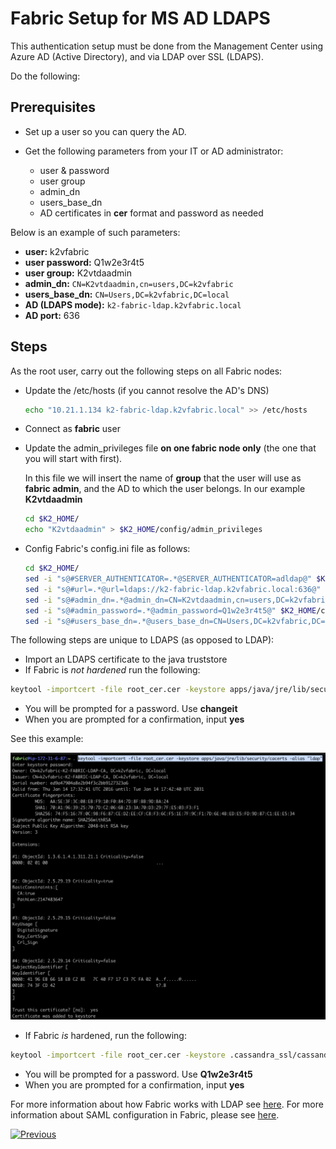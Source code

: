 # Fabric Setup for MS AD LDAPS

This authentication setup must be done from the Management Center using Azure AD (Active Directory), and via LDAP over SSL (LDAPS).

Do the following:

## Prerequisites

- Set up a user so you can query the AD. 
- Get the following parameters from your IT or AD administrator:  

  - user & password
  - user group
  - admin_dn 
  - users_base_dn
  - AD certificates in **cer** format and password as needed

 Below is an example of such parameters: 

   - **user:** k2vfabric
   - **user password:** Q1w2e3r4t5
   - **user group:** K2vtdaadmin
   - **admin_dn:** `CN=K2vtdaadmin,cn=users,DC=k2vfabric`
   - **users_base_dn:** `CN=Users,DC=k2vfabric,DC=local`
   - **AD (LDAPS mode):** `k2-fabric-ldap.k2vfabric.local`
   - **AD port:** 636

## Steps

As the root user, carry out the following steps on all Fabric nodes:

- Update the /etc/hosts (if you cannot resolve the AD's DNS)

  ~~~bash
  echo "10.21.1.134 k2-fabric-ldap.k2vfabric.local" >> /etc/hosts
  ~~~

- Connect as **fabric** user 

- Update the admin_privileges file **on one fabric node only** (the one that you will start with first).

    In this file we will insert the name of **group**  that the user will use as **fabric admin**, and the AD to which the user belongs. In our example **K2vtdaadmin**

   ~~~bash
   cd $K2_HOME/
   echo "K2vtdaadmin" > $K2_HOME/config/admin_privileges
   ~~~

- Config Fabric's config.ini file as follows: 

   ~~~bash
   cd $K2_HOME/
   sed -i "s@#SERVER_AUTHENTICATOR=.*@SERVER_AUTHENTICATOR=adldap@" $K2_HOME/config/config.ini
   sed -i "s@#url=.*@url=ldaps://k2-fabric-ldap.k2vfabric.local:636@" $K2_HOME/config/config.ini
   sed -i "s@#admin_dn=.*@admin_dn=CN=K2vtdaadmin,cn=users,DC=k2vfabric,DC=local@" $K2_HOME/config/config.ini
   sed -i "s@#admin_password=.*@admin_password=Q1w2e3r4t5@" $K2_HOME/config/config.ini
   sed -i "s@#users_base_dn=.*@users_base_dn=CN=Users,DC=k2vfabric,DC=local@" $K2_HOME/config/config.ini 
   ~~~

The following steps are unique to LDAPS (as opposed to LDAP):

- Import an LDAPS certificate to the java truststore 
- If Fabric is *not hardened* run the following:

~~~bash
keytool -importcert -file root_cer.cer -keystore apps/java/jre/lib/security/cacerts -alias "ldap"
~~~

- You will be prompted for a password. Use **changeit** 
- When you are prompted for a confirmation, input **yes**



See this example: 



<img src="/articles/images/cer_import.png">

- If Fabric *is* hardened, run the following: 

~~~bash
keytool -importcert -file root_cer.cer -keystore .cassandra_ssl/cassandra.truststore -alias "ldap"
~~~

- You will be prompted for a password. Use **Q1w2e3r4t5** 
- When you are prompted for a confirmation, input **yes**



For more information about how Fabric works with LDAP see [here](/articles/26_fabric_security/11_user_IAM_LDAP.md). For more information about SAML configuration in Fabric, please see [here](/articles/26_fabric_security/13_user_IAM_configiration.md#ldap--ldaps-configuration).



[![Previous](/articles/images/Previous.png)](/articles/26_fabric_security/11.1_user_IAM_AD_LDAP.md)

